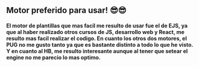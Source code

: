 ## Motor preferido para usar! 😎😎

#### El motor de plantillas que mas facil me resulto de usar fue el de EJS, ya que al haber realizado otros cursos de JS, desarrollo web y React, me resulto mas facil realizar el codigo. En cuanto los otros dos motores, el PUG no me gusto tanto ya que es bastante distinto a todo lo que he visto. Y en cuanto al HB, me resulto interesante aunque al tener que setear el engine no me parecio lo mas optimo.